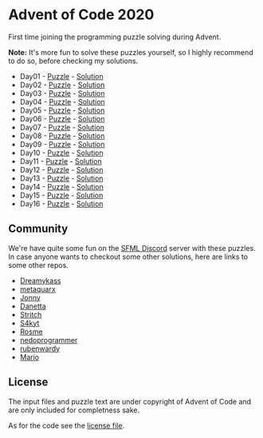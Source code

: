 # Advent of Code 2020

First time joining the programming puzzle solving during Advent.

**Note:** It's more fun to solve these puzzles yourself, so I highly recommend to do so, before checking my solutions.

- Day01 - [Puzzle](https://adventofcode.com/2020/day/1) - [Solution](Day01/)
- Day02 - [Puzzle](https://adventofcode.com/2020/day/2) - [Solution](Day02/)
- Day03 - [Puzzle](https://adventofcode.com/2020/day/3) - [Solution](Day03/)
- Day04 - [Puzzle](https://adventofcode.com/2020/day/4) - [Solution](Day04/)
- Day05 - [Puzzle](https://adventofcode.com/2020/day/5) - [Solution](Day05/)
- Day06 - [Puzzle](https://adventofcode.com/2020/day/6) - [Solution](Day06/)
- Day07 - [Puzzle](https://adventofcode.com/2020/day/7) - [Solution](Day07/)
- Day08 - [Puzzle](https://adventofcode.com/2020/day/8) - [Solution](Day08/)
- Day09 - [Puzzle](https://adventofcode.com/2020/day/9) - [Solution](Day09/)
- Day10 - [Puzzle](https://adventofcode.com/2020/day/10) - [Solution](Day10/)
- Day11 - [Puzzle](https://adventofcode.com/2020/day/11) - [Solution](Day11/)
- Day12 - [Puzzle](https://adventofcode.com/2020/day/12) - [Solution](Day12/)
- Day13 - [Puzzle](https://adventofcode.com/2020/day/13) - [Solution](Day13/)
- Day14 - [Puzzle](https://adventofcode.com/2020/day/14) - [Solution](Day14/)
- Day15 - [Puzzle](https://adventofcode.com/2020/day/15) - [Solution](Day15/)
- Day16 - [Puzzle](https://adventofcode.com/2020/day/16) - [Solution](Day16/)

## Community

We're have quite some fun on the [SFML Discord](https://discord.gg/nr4X7Fh) server with these puzzles.
In case anyone wants to checkout some other solutions, here are links to some other repos.

- [Dreamykass](https://github.com/Dreamykass/advent-of-code)
- [metaquarx](https://github.com/metaquarx/advent_of_code_2020)
- [Jonny](https://github.com/JonnyPtn/AOC2020)
- [Danetta](https://github.com/Orlha/advent_2020)
- [Stritch](https://github.com/MetGang/Advent-of-Code)
- [S4kyt](https://github.com/S4kyt/AoC-2020)
- [Rosme](https://github.com/Rosme/aoc)
- [nedoprogrammer](https://github.com/NedoProgrammer/AdventOfCode)
- [rubenwardy](https://gitlab.com/rubenwardy/advent_of_code)
- [Mario](https://github.com/MarioLiebisch/Advent-of-Code-2020)

## License

The input files and puzzle text are under copyright of Advent of Code and are only included for completness sake.

As for the code see the [license file](LICENSE.md).